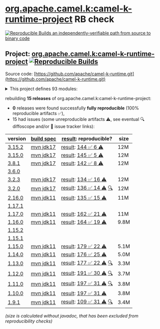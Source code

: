 [org.apache.camel.k:camel-k-runtime-project](https://central.sonatype.com/artifact/org.apache.camel.k/camel-k-runtime-project/versions) RB check
=======

[![Reproducible Builds](https://reproducible-builds.org/images/logos/rb.svg) an independently-verifiable path from source to binary code](https://reproducible-builds.org/)

## Project: [org.apache.camel.k:camel-k-runtime-project](https://central.sonatype.com/artifact/org.apache.camel.k/camel-k-runtime-project/versions) [![Reproducible Builds](https://img.shields.io/endpoint?url=https://raw.githubusercontent.com/jvm-repo-rebuild/reproducible-central/master/content/org/apache/camel/camel-k-runtime/badge.json)](https://github.com/jvm-repo-rebuild/reproducible-central/blob/master/content/org/apache/camel/camel-k-runtime/README.md)

Source code: [https://github.com/apache/camel-k-runtime.git](https://github.com/apache/camel-k-runtime.git)

<details><summary>This project defines 93 modules:</summary>

* [org.apache.camel.k:apache-camel-k-runtime](https://central.sonatype.com/artifact/org.apache.camel.k/apache-camel-k-runtime/overview)
* [org.apache.camel.k:camel-cloudevents](https://central.sonatype.com/artifact/org.apache.camel.k/camel-cloudevents/overview)
* [org.apache.camel.k:camel-k-annotations](https://central.sonatype.com/artifact/org.apache.camel.k/camel-k-annotations/overview)
* [org.apache.camel.k:camel-k-apt](https://central.sonatype.com/artifact/org.apache.camel.k/camel-k-apt/overview)
* [org.apache.camel.k:camel-k-catalog](https://central.sonatype.com/artifact/org.apache.camel.k/camel-k-catalog/overview)
* [org.apache.camel.k:camel-k-catalog-model](https://central.sonatype.com/artifact/org.apache.camel.k/camel-k-catalog-model/overview)
* [org.apache.camel.k:camel-k-cloudevents](https://central.sonatype.com/artifact/org.apache.camel.k/camel-k-cloudevents/overview)
* [org.apache.camel.k:camel-k-cloudevents-deployment](https://central.sonatype.com/artifact/org.apache.camel.k/camel-k-cloudevents-deployment/overview)
* [org.apache.camel.k:camel-k-cloudevents-parent](https://central.sonatype.com/artifact/org.apache.camel.k/camel-k-cloudevents-parent/overview)
* [org.apache.camel.k:camel-k-components](https://central.sonatype.com/artifact/org.apache.camel.k/camel-k-components/overview)
* [org.apache.camel.k:camel-k-core](https://central.sonatype.com/artifact/org.apache.camel.k/camel-k-core/overview)
* [org.apache.camel.k:camel-k-core-api](https://central.sonatype.com/artifact/org.apache.camel.k/camel-k-core-api/overview)
* [org.apache.camel.k:camel-k-core-deployment](https://central.sonatype.com/artifact/org.apache.camel.k/camel-k-core-deployment/overview)
* [org.apache.camel.k:camel-k-core-parent](https://central.sonatype.com/artifact/org.apache.camel.k/camel-k-core-parent/overview)
* [org.apache.camel.k:camel-k-core-support](https://central.sonatype.com/artifact/org.apache.camel.k/camel-k-core-support/overview)
* [org.apache.camel.k:camel-k-cron](https://central.sonatype.com/artifact/org.apache.camel.k/camel-k-cron/overview)
* [org.apache.camel.k:camel-k-cron-deployment](https://central.sonatype.com/artifact/org.apache.camel.k/camel-k-cron-deployment/overview)
* [org.apache.camel.k:camel-k-cron-impl](https://central.sonatype.com/artifact/org.apache.camel.k/camel-k-cron-impl/overview)
* [org.apache.camel.k:camel-k-cron-parent](https://central.sonatype.com/artifact/org.apache.camel.k/camel-k-cron-parent/overview)
* [org.apache.camel.k:camel-k-itests](https://central.sonatype.com/artifact/org.apache.camel.k/camel-k-itests/overview)
* [org.apache.camel.k:camel-k-itests-core](https://central.sonatype.com/artifact/org.apache.camel.k/camel-k-itests-core/overview)
* [org.apache.camel.k:camel-k-itests-cron](https://central.sonatype.com/artifact/org.apache.camel.k/camel-k-itests-cron/overview)
* [org.apache.camel.k:camel-k-itests-kamelet](https://central.sonatype.com/artifact/org.apache.camel.k/camel-k-itests-kamelet/overview)
* [org.apache.camel.k:camel-k-itests-knative](https://central.sonatype.com/artifact/org.apache.camel.k/camel-k-itests-knative/overview)
* [org.apache.camel.k:camel-k-itests-knative-consumer](https://central.sonatype.com/artifact/org.apache.camel.k/camel-k-itests-knative-consumer/overview)
* [org.apache.camel.k:camel-k-itests-knative-env-from-properties](https://central.sonatype.com/artifact/org.apache.camel.k/camel-k-itests-knative-env-from-properties/overview)
* [org.apache.camel.k:camel-k-itests-knative-env-from-registry](https://central.sonatype.com/artifact/org.apache.camel.k/camel-k-itests-knative-env-from-registry/overview)
* [org.apache.camel.k:camel-k-itests-knative-producer](https://central.sonatype.com/artifact/org.apache.camel.k/camel-k-itests-knative-producer/overview)
* [org.apache.camel.k:camel-k-itests-knative-sinkbinding](https://central.sonatype.com/artifact/org.apache.camel.k/camel-k-itests-knative-sinkbinding/overview)
* [org.apache.camel.k:camel-k-itests-knative-source-groovy](https://central.sonatype.com/artifact/org.apache.camel.k/camel-k-itests-knative-source-groovy/overview)
* [org.apache.camel.k:camel-k-itests-knative-source-java](https://central.sonatype.com/artifact/org.apache.camel.k/camel-k-itests-knative-source-java/overview)
* [org.apache.camel.k:camel-k-itests-knative-source-js](https://central.sonatype.com/artifact/org.apache.camel.k/camel-k-itests-knative-source-js/overview)
* [org.apache.camel.k:camel-k-itests-knative-source-xml](https://central.sonatype.com/artifact/org.apache.camel.k/camel-k-itests-knative-source-xml/overview)
* [org.apache.camel.k:camel-k-itests-knative-source-yaml](https://central.sonatype.com/artifact/org.apache.camel.k/camel-k-itests-knative-source-yaml/overview)
* [org.apache.camel.k:camel-k-itests-loader-groovy](https://central.sonatype.com/artifact/org.apache.camel.k/camel-k-itests-loader-groovy/overview)
* [org.apache.camel.k:camel-k-itests-loader-inspector](https://central.sonatype.com/artifact/org.apache.camel.k/camel-k-itests-loader-inspector/overview)
* [org.apache.camel.k:camel-k-itests-loader-java](https://central.sonatype.com/artifact/org.apache.camel.k/camel-k-itests-loader-java/overview)
* [org.apache.camel.k:camel-k-itests-loader-js](https://central.sonatype.com/artifact/org.apache.camel.k/camel-k-itests-loader-js/overview)
* [org.apache.camel.k:camel-k-itests-loader-jsh](https://central.sonatype.com/artifact/org.apache.camel.k/camel-k-itests-loader-jsh/overview)
* [org.apache.camel.k:camel-k-itests-loader-kotlin](https://central.sonatype.com/artifact/org.apache.camel.k/camel-k-itests-loader-kotlin/overview)
* [org.apache.camel.k:camel-k-itests-loader-polyglot](https://central.sonatype.com/artifact/org.apache.camel.k/camel-k-itests-loader-polyglot/overview)
* [org.apache.camel.k:camel-k-itests-loader-xml](https://central.sonatype.com/artifact/org.apache.camel.k/camel-k-itests-loader-xml/overview)
* [org.apache.camel.k:camel-k-itests-loader-yaml](https://central.sonatype.com/artifact/org.apache.camel.k/camel-k-itests-loader-yaml/overview)
* [org.apache.camel.k:camel-k-itests-master](https://central.sonatype.com/artifact/org.apache.camel.k/camel-k-itests-master/overview)
* [org.apache.camel.k:camel-k-itests-runtime](https://central.sonatype.com/artifact/org.apache.camel.k/camel-k-itests-runtime/overview)
* [org.apache.camel.k:camel-k-itests-runtime-inspector](https://central.sonatype.com/artifact/org.apache.camel.k/camel-k-itests-runtime-inspector/overview)
* [org.apache.camel.k:camel-k-itests-runtime-xml](https://central.sonatype.com/artifact/org.apache.camel.k/camel-k-itests-runtime-xml/overview)
* [org.apache.camel.k:camel-k-itests-runtime-yaml](https://central.sonatype.com/artifact/org.apache.camel.k/camel-k-itests-runtime-yaml/overview)
* [org.apache.camel.k:camel-k-itests-support](https://central.sonatype.com/artifact/org.apache.camel.k/camel-k-itests-support/overview)
* [org.apache.camel.k:camel-k-itests-webhook](https://central.sonatype.com/artifact/org.apache.camel.k/camel-k-itests-webhook/overview)
* [org.apache.camel.k:camel-k-kamelet-reify](https://central.sonatype.com/artifact/org.apache.camel.k/camel-k-kamelet-reify/overview)
* [org.apache.camel.k:camel-k-kamelet-reify-deployment](https://central.sonatype.com/artifact/org.apache.camel.k/camel-k-kamelet-reify-deployment/overview)
* [org.apache.camel.k:camel-k-kamelet-reify-parent](https://central.sonatype.com/artifact/org.apache.camel.k/camel-k-kamelet-reify-parent/overview)
* [org.apache.camel.k:camel-k-knative](https://central.sonatype.com/artifact/org.apache.camel.k/camel-k-knative/overview)
* [org.apache.camel.k:camel-k-knative-consumer](https://central.sonatype.com/artifact/org.apache.camel.k/camel-k-knative-consumer/overview)
* [org.apache.camel.k:camel-k-knative-consumer-deployment](https://central.sonatype.com/artifact/org.apache.camel.k/camel-k-knative-consumer-deployment/overview)
* [org.apache.camel.k:camel-k-knative-consumer-parent](https://central.sonatype.com/artifact/org.apache.camel.k/camel-k-knative-consumer-parent/overview)
* [org.apache.camel.k:camel-k-knative-deployment](https://central.sonatype.com/artifact/org.apache.camel.k/camel-k-knative-deployment/overview)
* [org.apache.camel.k:camel-k-knative-impl](https://central.sonatype.com/artifact/org.apache.camel.k/camel-k-knative-impl/overview)
* [org.apache.camel.k:camel-k-knative-parent](https://central.sonatype.com/artifact/org.apache.camel.k/camel-k-knative-parent/overview)
* [org.apache.camel.k:camel-k-knative-producer](https://central.sonatype.com/artifact/org.apache.camel.k/camel-k-knative-producer/overview)
* [org.apache.camel.k:camel-k-knative-producer-deployment](https://central.sonatype.com/artifact/org.apache.camel.k/camel-k-knative-producer-deployment/overview)
* [org.apache.camel.k:camel-k-knative-producer-parent](https://central.sonatype.com/artifact/org.apache.camel.k/camel-k-knative-producer-parent/overview)
* [org.apache.camel.k:camel-k-loader-jsh](https://central.sonatype.com/artifact/org.apache.camel.k/camel-k-loader-jsh/overview)
* [org.apache.camel.k:camel-k-loader-jsh-deployment](https://central.sonatype.com/artifact/org.apache.camel.k/camel-k-loader-jsh-deployment/overview)
* [org.apache.camel.k:camel-k-loader-jsh-impl](https://central.sonatype.com/artifact/org.apache.camel.k/camel-k-loader-jsh-impl/overview)
* [org.apache.camel.k:camel-k-loader-jsh-parent](https://central.sonatype.com/artifact/org.apache.camel.k/camel-k-loader-jsh-parent/overview)
* [org.apache.camel.k:camel-k-master](https://central.sonatype.com/artifact/org.apache.camel.k/camel-k-master/overview)
* [org.apache.camel.k:camel-k-master-deployment](https://central.sonatype.com/artifact/org.apache.camel.k/camel-k-master-deployment/overview)
* [org.apache.camel.k:camel-k-master-impl](https://central.sonatype.com/artifact/org.apache.camel.k/camel-k-master-impl/overview)
* [org.apache.camel.k:camel-k-master-parent](https://central.sonatype.com/artifact/org.apache.camel.k/camel-k-master-parent/overview)
* [org.apache.camel.k:camel-k-maven-logging](https://central.sonatype.com/artifact/org.apache.camel.k/camel-k-maven-logging/overview)
* [org.apache.camel.k:camel-k-maven-plugin](https://central.sonatype.com/artifact/org.apache.camel.k/camel-k-maven-plugin/overview)
* [org.apache.camel.k:camel-k-resume-kafka](https://central.sonatype.com/artifact/org.apache.camel.k/camel-k-resume-kafka/overview)
* [org.apache.camel.k:camel-k-resume-kafka-deployment](https://central.sonatype.com/artifact/org.apache.camel.k/camel-k-resume-kafka-deployment/overview)
* [org.apache.camel.k:camel-k-resume-kafka-impl](https://central.sonatype.com/artifact/org.apache.camel.k/camel-k-resume-kafka-impl/overview)
* [org.apache.camel.k:camel-k-resume-kafka-parent](https://central.sonatype.com/artifact/org.apache.camel.k/camel-k-resume-kafka-parent/overview)
* [org.apache.camel.k:camel-k-runtime](https://central.sonatype.com/artifact/org.apache.camel.k/camel-k-runtime/overview)
* [org.apache.camel.k:camel-k-runtime-bom](https://central.sonatype.com/artifact/org.apache.camel.k/camel-k-runtime-bom/overview)
* [org.apache.camel.k:camel-k-runtime-deployment](https://central.sonatype.com/artifact/org.apache.camel.k/camel-k-runtime-deployment/overview)
* [org.apache.camel.k:camel-k-runtime-parent](https://central.sonatype.com/artifact/org.apache.camel.k/camel-k-runtime-parent/overview)
* [org.apache.camel.k:camel-k-runtime-project](https://central.sonatype.com/artifact/org.apache.camel.k/camel-k-runtime-project/overview)
* [org.apache.camel.k:camel-k-support](https://central.sonatype.com/artifact/org.apache.camel.k/camel-k-support/overview)
* [org.apache.camel.k:camel-k-test](https://central.sonatype.com/artifact/org.apache.camel.k/camel-k-test/overview)
* [org.apache.camel.k:camel-k-webhook](https://central.sonatype.com/artifact/org.apache.camel.k/camel-k-webhook/overview)
* [org.apache.camel.k:camel-k-webhook-deployment](https://central.sonatype.com/artifact/org.apache.camel.k/camel-k-webhook-deployment/overview)
* [org.apache.camel.k:camel-k-webhook-impl](https://central.sonatype.com/artifact/org.apache.camel.k/camel-k-webhook-impl/overview)
* [org.apache.camel.k:camel-k-webhook-parent](https://central.sonatype.com/artifact/org.apache.camel.k/camel-k-webhook-parent/overview)
* [org.apache.camel.k:camel-knative](https://central.sonatype.com/artifact/org.apache.camel.k/camel-knative/overview)
* [org.apache.camel.k:camel-knative-api](https://central.sonatype.com/artifact/org.apache.camel.k/camel-knative-api/overview)
* [org.apache.camel.k:camel-knative-http](https://central.sonatype.com/artifact/org.apache.camel.k/camel-knative-http/overview)
* [org.apache.camel.k:camel-knative-parent](https://central.sonatype.com/artifact/org.apache.camel.k/camel-knative-parent/overview)
* [org.apache.camel.k:camel-knative-test](https://central.sonatype.com/artifact/org.apache.camel.k/camel-knative-test/overview)
</details>

rebuilding **15 releases** of org.apache.camel.k:camel-k-runtime-project:
- **0** releases were found successfully **fully reproducible** (100% reproducible artifacts :white_check_mark:),
- 15 had issues (some unreproducible artifacts :warning:, see eventual :mag: diffoscope and/or :memo: issue tracker links):

| version | [build spec](/BUILDSPEC.md) | [result](https://reproducible-builds.org/docs/jvm/): reproducible? | size |
| -- | --------- | ------ | -- |
| [3.15.2](https://central.sonatype.com/artifact/org.apache.camel.k/camel-k-runtime-project/3.15.2/pom) | [mvn jdk17](camel-k-runtime-3.15.2.buildspec) | [result](camel-k-runtime-project-3.15.2.buildinfo): [144 :white_check_mark:  6 :warning:](camel-k-runtime-project-3.15.2.buildcompare) | 12M |
| [3.15.0](https://central.sonatype.com/artifact/org.apache.camel.k/camel-k-runtime-project/3.15.0/pom) | [mvn jdk17](camel-k-runtime-3.15.0.buildspec) | [result](camel-k-runtime-project-3.15.0.buildinfo): [145 :white_check_mark:  5 :warning:](camel-k-runtime-project-3.15.0.buildcompare) | 12M |
| [3.8.1](https://central.sonatype.com/artifact/org.apache.camel.k/camel-k-runtime-project/3.8.1/pom) | [mvn jdk17](camel-k-runtime-3.8.1.buildspec) | [result](camel-k-runtime-project-3.8.1.buildinfo): [142 :white_check_mark:  8 :warning:](camel-k-runtime-project-3.8.1.buildcompare) | 12M |
| [3.6.0](https://central.sonatype.com/artifact/org.apache.camel.k/camel-k-runtime-project/3.6.0/pom) | | | |
| [3.2.3](https://central.sonatype.com/artifact/org.apache.camel.k/camel-k-runtime-project/3.2.3/pom) | [mvn jdk17](camel-k-runtime-3.2.3.buildspec) | [result](camel-k-runtime-project-3.2.3.buildinfo): [134 :white_check_mark:  16 :warning:](camel-k-runtime-project-3.2.3.buildcompare) | 12M |
| [3.2.0](https://central.sonatype.com/artifact/org.apache.camel.k/camel-k-runtime-project/3.2.0/pom) | [mvn jdk17](camel-k-runtime-3.2.0.buildspec) | [result](camel-k-runtime-project-3.2.0.buildinfo): [136 :white_check_mark:  14 :warning:](camel-k-runtime-project-3.2.0.buildcompare) [:mag:](camel-k-runtime-project-3.2.0.diffoscope) | 12M |
| [2.16.0](https://central.sonatype.com/artifact/org.apache.camel.k/camel-k-runtime-project/2.16.0/pom) | [mvn jdk11](camel-k-runtime-2.16.0.buildspec) | [result](camel-k-runtime-project-2.16.0.buildinfo): [135 :white_check_mark:  15 :warning:](camel-k-runtime-project-2.16.0.buildcompare) | 11M |
| [1.17.1](https://central.sonatype.com/artifact/org.apache.camel.k/camel-k-runtime-project/1.17.1/pom) | | | |
| [1.17.0](https://central.sonatype.com/artifact/org.apache.camel.k/camel-k-runtime-project/1.17.0/pom) | [mvn jdk11](camel-k-runtime-1.17.0.buildspec) | [result](camel-k-runtime-project-1.17.0.buildinfo): [162 :white_check_mark:  21 :warning:](camel-k-runtime-project-1.17.0.buildcompare) | 11M |
| [1.16.0](https://central.sonatype.com/artifact/org.apache.camel.k/camel-k-runtime-project/1.16.0/pom) | [mvn jdk11](camel-k-runtime-1.16.0.buildspec) | [result](camel-k-runtime-project-1.16.0.buildinfo): [164 :white_check_mark:  19 :warning:](camel-k-runtime-project-1.16.0.buildcompare) | 9.8M |
| [1.15.2](https://central.sonatype.com/artifact/org.apache.camel.k/camel-k-runtime-project/1.15.2/pom) | | | |
| [1.15.1](https://central.sonatype.com/artifact/org.apache.camel.k/camel-k-runtime-project/1.15.1/pom) | | | |
| [1.15.0](https://central.sonatype.com/artifact/org.apache.camel.k/camel-k-runtime-project/1.15.0/pom) | [mvn jdk11](camel-k-runtime-1.15.0.buildspec) | [result](camel-k-runtime-project-1.15.0.buildinfo): [179 :white_check_mark:  22 :warning:](camel-k-runtime-project-1.15.0.buildcompare) | 5.1M |
| [1.14.0](https://central.sonatype.com/artifact/org.apache.camel.k/camel-k-runtime-project/1.14.0/pom) | [mvn jdk11](camel-k-runtime-1.14.0.buildspec) | [result](camel-k-runtime-project-1.14.0.buildinfo): [176 :white_check_mark:  25 :warning:](camel-k-runtime-project-1.14.0.buildcompare) | 5.0M |
| [1.13.0](https://central.sonatype.com/artifact/org.apache.camel.k/camel-k-runtime-project/1.13.0/pom) | [mvn jdk11](camel-k-runtime-1.13.0.buildspec) | [result](camel-k-runtime-project-1.13.0.buildinfo): [177 :white_check_mark:  22 :warning:](camel-k-runtime-project-1.13.0.buildcompare) [:mag:](camel-k-runtime-project-1.13.0.diffoscope) | 3.3M |
| [1.12.0](https://central.sonatype.com/artifact/org.apache.camel.k/camel-k-runtime-project/1.12.0/pom) | [mvn jdk11](camel-k-runtime-1.12.0.buildspec) | [result](camel-k-runtime-project-1.12.0.buildinfo): [191 :white_check_mark:  30 :warning:](camel-k-runtime-project-1.12.0.buildcompare) [:mag:](camel-k-runtime-project-1.12.0.diffoscope) | 3.7M |
| [1.11.0](https://central.sonatype.com/artifact/org.apache.camel.k/camel-k-runtime-project/1.11.0/pom) | [mvn jdk11](camel-k-runtime-1.11.0.buildspec) | [result](camel-k-runtime-project-1.11.0.buildinfo): [197 :white_check_mark:  31 :warning:](camel-k-runtime-project-1.11.0.buildcompare) [:mag:](camel-k-runtime-project-1.11.0.diffoscope) | 3.8M |
| [1.10.0](https://central.sonatype.com/artifact/org.apache.camel.k/camel-k-runtime-project/1.10.0/pom) | [mvn jdk11](camel-k-runtime-1.10.0.buildspec) | [result](camel-k-runtime-project-1.10.0.buildinfo): [197 :white_check_mark:  31 :warning:](camel-k-runtime-project-1.10.0.buildcompare) | 3.8M |
| [1.9.1](https://central.sonatype.com/artifact/org.apache.camel.k/camel-k-runtime-project/1.9.1/pom) | [mvn jdk11](camel-k-runtime-1.9.1.buildspec) | [result](camel-k-runtime-project-1.9.1.buildinfo): [109 :white_check_mark:  31 :warning:](camel-k-runtime-project-1.9.1.buildcompare) [:mag:](camel-k-runtime-project-1.9.1.diffoscope) | 3.4M |

<i>(size is calculated without javadoc, that has been excluded from reproducibility checks)</i>
